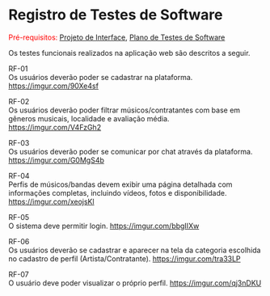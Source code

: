 # Registro de Testes de Software

<span style="color:red">Pré-requisitos: <a href="https://github.com/ICEI-PUC-Minas-PMV-ADS/pmv-ads-2024-2-e1-proj-web-t10-pmv-ads-2024-2-e1-proj-gigtime/blob/main/documentos/04-Projeto%20de%20Interface.md"> Projeto de Interface</a></span>, <a href="https://github.com/ICEI-PUC-Minas-PMV-ADS/pmv-ads-2024-2-e1-proj-web-t10-pmv-ads-2024-2-e1-proj-gigtime/blob/main/documentos/07-Plano%20de%20Testes%20de%20Software.md"> Plano de Testes de Software</a>

Os testes funcionais realizados na aplicação web são descritos a seguir.


RF-01	
Os usuários deverão poder se cadastrar na plataforma.
https://imgur.com/90Xe4sf

RF-02	
Os usuários deverão poder filtrar músicos/contratantes com base em gêneros musicais,
localidade e avaliação média.
https://imgur.com/V4FzGh2

RF-03	
Os usuários deverão poder se comunicar por chat através da
plataforma.
https://imgur.com/G0MgS4b

RF-04	
Perfis de músicos/bandas devem exibir uma página detalhada
com informações completas, incluindo vídeos, fotos
e disponibilidade.
https://imgur.com/xeojsKl

RF-05	
O sistema deve permitir login.
https://imgur.com/bbgIIXw

RF-06	
Os usuários deverão se cadastrar e aparecer na tela da categoria escolhida no cadastro de perfil (Artista/Contratante).
https://imgur.com/tra33LP

RF-07	
O usuário deve poder visualizar o próprio perfil.
https://imgur.com/qj3nDKU
